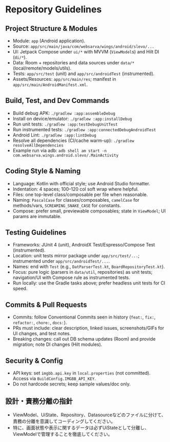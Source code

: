 # Repository Guidelines

## Project Structure & Modules
- Module: `app` (Android application).
- Source: `app/src/main/java/com/websarva/wings/android/slevo/...`
- UI: Jetpack Compose under `ui/*` with MVVM (`ViewModel`s) and Hilt DI (`di/*`).
- Data: Room + repositories and data sources under `data/*` (local/remote/models/utils).
- Tests: `app/src/test` (unit) and `app/src/androidTest` (instrumented).
- Assets/Resources: `app/src/main/res`; manifest in `app/src/main/AndroidManifest.xml`.

## Build, Test, and Dev Commands
- Build debug APK: `./gradlew :app:assembleDebug`
- Install on device/emulator: `./gradlew :app:installDebug`
- Run unit tests: `./gradlew :app:testDebugUnitTest`
- Run instrumented tests: `./gradlew :app:connectedDebugAndroidTest`
- Android Lint: `./gradlew :app:lintDebug`
- Resolve all dependencies (CI/cache warm-up): `./gradlew resolveAllDependencies`
- Example run via adb: `adb shell am start -n com.websarva.wings.android.slevo/.MainActivity`

## Coding Style & Naming
- Language: Kotlin with official style; use Android Studio formatter.
- Indentation: 4 spaces; 100–120 col soft wrap where helpful.
- Files: one top-level class/composable per file when reasonable.
- Naming: `PascalCase` for classes/composables, `camelCase` for methods/vars, `SCREAMING_SNAKE_CASE` for constants.
- Compose: prefer small, previewable composables; state in `ViewModel`; UI params are immutable.

## Testing Guidelines
- Frameworks: JUnit 4 (unit), AndroidX Test/Espresso/Compose Test (instrumented).
- Location: unit tests mirror package under `app/src/test/...`; instrumented under `app/src/androidTest/...`.
- Names: end with `Test` (e.g., `DatParserTest.kt`, `BoardRepositoryTest.kt`).
- Focus: pure logic (parsers in `data/util`, repositories) as unit tests; navigation/UI with Compose rule as instrumented tests.
- Run locally: use the Gradle tasks above; prefer headless unit tests for CI speed.

## Commits & Pull Requests
- Commits: follow Conventional Commits seen in history (`feat:`, `fix:`, `refactor:`, `chore:`, `docs:`).
- PRs must include: clear description, linked issues, screenshots/GIFs for UI changes, and test notes.
- Breaking changes: call out DB schema updates (Room) and provide migration; note DI changes (Hilt modules).

## Security & Config
- API keys: set `imgbb.api.key` in `local.properties` (not committed). Access via `BuildConfig.IMGBB_API_KEY`.
- Do not hardcode secrets; keep sample values/doc only.

## 設計・責務分離の指針
- ViewModel、UiState、Repository、Datasourceなどのファイルに分けて、責務の分離を意識してコーディングしてください。
- 特に、画面状態や表示に関するデータは必ずUiStateとして分離し、ViewModelで管理することを徹底してください。
